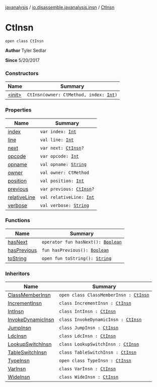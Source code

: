 [javanalysis](../../index.md) / [io.disassemble.javanalysis.insn](../index.md) / [CtInsn](./index.md)

# CtInsn

`open class CtInsn`

**Author**
Tyler Sedlar

**Since**
5/20/2017

### Constructors

| Name | Summary |
|---|---|
| [&lt;init&gt;](-init-.md) | `CtInsn(owner: CtMethod, index: `[`Int`](https://kotlinlang.org/api/latest/jvm/stdlib/kotlin/-int/index.html)`)` |

### Properties

| Name | Summary |
|---|---|
| [index](--index--.md) | `var index: `[`Int`](https://kotlinlang.org/api/latest/jvm/stdlib/kotlin/-int/index.html) |
| [line](line.md) | `val line: `[`Int`](https://kotlinlang.org/api/latest/jvm/stdlib/kotlin/-int/index.html) |
| [next](next.md) | `var next: `[`CtInsn`](./index.md)`?` |
| [opcode](opcode.md) | `var opcode: `[`Int`](https://kotlinlang.org/api/latest/jvm/stdlib/kotlin/-int/index.html) |
| [opname](opname.md) | `val opname: `[`String`](https://kotlinlang.org/api/latest/jvm/stdlib/kotlin/-string/index.html) |
| [owner](owner.md) | `val owner: CtMethod` |
| [position](position.md) | `val position: `[`Int`](https://kotlinlang.org/api/latest/jvm/stdlib/kotlin/-int/index.html) |
| [previous](previous.md) | `var previous: `[`CtInsn`](./index.md)`?` |
| [relativeLine](relative-line.md) | `val relativeLine: `[`Int`](https://kotlinlang.org/api/latest/jvm/stdlib/kotlin/-int/index.html) |
| [verbose](verbose.md) | `val verbose: `[`String`](https://kotlinlang.org/api/latest/jvm/stdlib/kotlin/-string/index.html) |

### Functions

| Name | Summary |
|---|---|
| [hasNext](has-next.md) | `operator fun hasNext(): `[`Boolean`](https://kotlinlang.org/api/latest/jvm/stdlib/kotlin/-boolean/index.html) |
| [hasPrevious](has-previous.md) | `fun hasPrevious(): `[`Boolean`](https://kotlinlang.org/api/latest/jvm/stdlib/kotlin/-boolean/index.html) |
| [toString](to-string.md) | `open fun toString(): `[`String`](https://kotlinlang.org/api/latest/jvm/stdlib/kotlin/-string/index.html) |

### Inheritors

| Name | Summary |
|---|---|
| [ClassMemberInsn](../-class-member-insn/index.md) | `open class ClassMemberInsn : `[`CtInsn`](./index.md) |
| [IncrementInsn](../-increment-insn/index.md) | `class IncrementInsn : `[`CtInsn`](./index.md) |
| [IntInsn](../-int-insn/index.md) | `class IntInsn : `[`CtInsn`](./index.md) |
| [InvokeDynamicInsn](../-invoke-dynamic-insn/index.md) | `class InvokeDynamicInsn : `[`CtInsn`](./index.md) |
| [JumpInsn](../-jump-insn/index.md) | `class JumpInsn : `[`CtInsn`](./index.md) |
| [LdcInsn](../-ldc-insn/index.md) | `class LdcInsn : `[`CtInsn`](./index.md) |
| [LookupSwitchInsn](../-lookup-switch-insn/index.md) | `class LookupSwitchInsn : `[`CtInsn`](./index.md) |
| [TableSwitchInsn](../-table-switch-insn/index.md) | `class TableSwitchInsn : `[`CtInsn`](./index.md) |
| [TypeInsn](../-type-insn/index.md) | `open class TypeInsn : `[`CtInsn`](./index.md) |
| [VarInsn](../-var-insn/index.md) | `class VarInsn : `[`CtInsn`](./index.md) |
| [WideInsn](../-wide-insn/index.md) | `class WideInsn : `[`CtInsn`](./index.md) |
